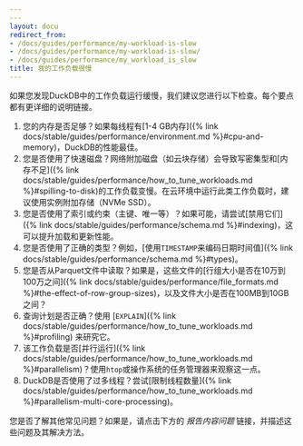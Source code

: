 ```yaml
---
---
layout: docu
redirect_from:
- /docs/guides/performance/my-workload-is-slow
- /docs/guides/performance/my-workload-is-slow/
- /docs/guides/performance/my_workload_is_slow
title: 我的工作负载很慢
---
```


如果您发现DuckDB中的工作负载运行缓慢，我们建议您进行以下检查。每个要点都有更详细的说明链接。

1. 您的内存是否足够？如果每线程有[1-4 GB内存]({% link docs/stable/guides/performance/environment.md %}#cpu-and-memory)，DuckDB的性能最佳。
1. 您是否使用了快速磁盘？网络附加磁盘（如云块存储）会导致写密集型和[内存不足]({% link docs/stable/guides/performance/how_to_tune_workloads.md %}#spilling-to-disk)的工作负载变慢。在云环境中运行此类工作负载时，建议使用实例附加存储（NVMe SSD）。
1. 您是否使用了索引或约束（主键、唯一等）？如果可能，请尝试[禁用它们]({% link docs/stable/guides/performance/schema.md %}#indexing)，这可以提升加载和更新性能。
1. 您是否使用了正确的类型？例如，[使用`TIMESTAMP`来编码日期时间值]({% link docs/stable/guides/performance/schema.md %}#types)。
1. 您是否从Parquet文件中读取？如果是，这些文件的[行组大小是否在10万到100万之间]({% link docs/stable/guides/performance/file_formats.md %}#the-effect-of-row-group-sizes)，以及文件大小是否在100MB到10GB之间？
1. 查询计划是否正确？使用 [`EXPLAIN`]({% link docs/stable/guides/performance/how_to_tune_workloads.md %}#profiling) 来研究它。
1. 该工作负载是否[并行运行]({% link docs/stable/guides/performance/how_to_tune_workloads.md %}#parallelism)？使用`htop`或操作系统的任务管理器来观察这一点。
1. DuckDB是否使用了过多线程？尝试[限制线程数量]({% link docs/stable/guides/performance/how_to_tune_workloads.md %}#parallelism-multi-core-processing)。

您是否了解其他常见问题？如果是，请点击下方的 _报告内容问题_ 链接，并描述这些问题及其解决方法。